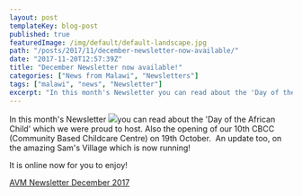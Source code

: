 ```yaml
---
layout: post
templateKey: blog-post
published: true
featuredImage: /img/default/default-landscape.jpg
path: "/posts/2017/11/december-newsletter-now-available/"
date: "2017-11-20T12:57:39Z"
title: "December Newsletter now available!"
categories: ["News from Malawi", "Newsletters"]
tags: ["malawi", "news", "Newsletter"]
excerpt: "In this month's Newsletter you can read about the 'Day of the African Child' which we were proud to..."
---
```


In this month's Newsletter [![](https://f000.backblazeb2.com/file/avm-wp-uploads/2017/11/AVM-Newsletter-December-2017-WEB_VERSION_Page_1-212x300.jpg)](https://f000.backblazeb2.com/file/avm-wp-uploads/2017/11/AVM-Newsletter-December-2017-WEB_VERSION_Page_1.jpg)you can read about the 'Day of the African Child' which we were proud to host. Also the opening of our 10th CBCC (Community Based Childcare Centre) on 19th October.  An update too, on the amazing Sam's Village which is now running!

It is online now for you to enjoy!

[AVM Newsletter December 2017](https://f000.backblazeb2.com/file/avm-wp-uploads/2017/11/AVM-Newsletter-December-2017-WEB_VERSION.pdf)
